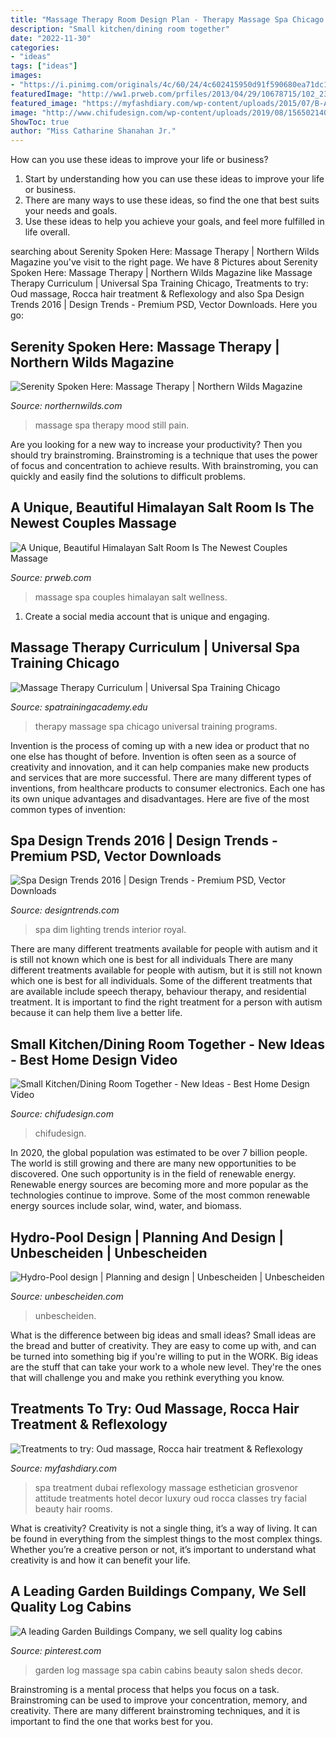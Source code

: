```yaml
---
title: "Massage Therapy Room Design Plan - Therapy Massage Spa Chicago Universal Training Programs"
description: "Small kitchen/dining room together"
date: "2022-11-30"
categories:
- "ideas"
tags: ["ideas"]
images:
- "https://i.pinimg.com/originals/4c/60/24/4c602415950d91f590680ea71dc1c353.jpg"
featuredImage: "http://ww1.prweb.com/prfiles/2013/04/29/10678715/102_2316.JPG"
featured_image: "https://myfashdiary.com/wp-content/uploads/2015/07/B-Attitude-Spa-Treatment-Room1.jpg"
image: "http://www.chifudesign.com/wp-content/uploads/2019/08/1565021407_maxresdefault.jpg"
ShowToc: true
author: "Miss Catharine Shanahan Jr."
---
```



How can you use these ideas to improve your life or business?
1. Start by understanding how you can use these ideas to improve your life or business.
2. There are many ways to use these ideas, so find the one that best suits your needs and goals.
3. Use these ideas to help you achieve your goals, and feel more fulfilled in life overall.

	

		
searching about Serenity Spoken Here: Massage Therapy | Northern Wilds Magazine you've visit to the right page. We have 8 Pictures about Serenity Spoken Here: Massage Therapy | Northern Wilds Magazine like Massage Therapy Curriculum | Universal Spa Training Chicago, Treatments to try: Oud massage, Rocca hair treatment &amp; Reflexology and also Spa Design Trends 2016 | Design Trends - Premium PSD, Vector Downloads. Here you go:
		
    
## Serenity Spoken Here: Massage Therapy | Northern Wilds Magazine

<img loading=lazy src="https://northernwilds.com/wp-content/uploads/2016/02/bigstock-Spa-still-lif_opt.jpeg" onerror="this.onerror=null;this.src='https://tse3.mm.bing.net/th?id=OIP.YZEt2tcvtXPIyvOZJkFqUgHaE8&amp;pid=15.1';" alt="Serenity Spoken Here: Massage Therapy | Northern Wilds Magazine">

_Source: northernwilds.com_

>massage spa therapy mood still pain. 

	

Are you looking for a new way to increase your productivity? Then you should try brainstroming. Brainstroming is a technique that uses the power of focus and concentration to achieve results. With brainstroming, you can quickly and easily find the solutions to difficult problems.

    
## A Unique, Beautiful Himalayan Salt Room Is The Newest Couples Massage

<img loading=lazy src="http://ww1.prweb.com/prfiles/2013/04/29/10678715/102_2316.JPG" onerror="this.onerror=null;this.src='https://tse4.mm.bing.net/th?id=OIP.ekX4a7SotOvDuvGuYsrdIAHaJ4&amp;pid=15.1';" alt="A Unique, Beautiful Himalayan Salt Room Is The Newest Couples Massage">

_Source: prweb.com_

>massage spa couples himalayan salt wellness. 

	

1. Create a social media account that is unique and engaging.

    
## Massage Therapy Curriculum | Universal Spa Training Chicago

<img loading=lazy src="https://spatrainingacademy.edu/universalspa/wp-content/uploads/2017/06/MassageCE2.jpg" onerror="this.onerror=null;this.src='https://tse2.mm.bing.net/th?id=OIP.ASuErSEFYn8xoRZjKrt11QHaFj&amp;pid=15.1';" alt="Massage Therapy Curriculum | Universal Spa Training Chicago">

_Source: spatrainingacademy.edu_

>therapy massage spa chicago universal training programs. 

	

Invention is the process of coming up with a new idea or product that no one else has thought of before. Invention is often seen as a source of creativity and innovation, and it can help companies make new products and services that are more successful. There are many different types of inventions, from healthcare products to consumer electronics. Each one has its own unique advantages and disadvantages. Here are five of the most common types of invention: 

    
## Spa Design Trends 2016 | Design Trends - Premium PSD, Vector Downloads

<img loading=lazy src="https://images.designtrends.com/wp-content/uploads/2016/02/19051845/Dim-Lighting-Spa1.jpg" onerror="this.onerror=null;this.src='https://tse4.mm.bing.net/th?id=OIP.KTK7LGqtDStz2zs9HdQ5cAHaLH&amp;pid=15.1';" alt="Spa Design Trends 2016 | Design Trends - Premium PSD, Vector Downloads">

_Source: designtrends.com_

>spa dim lighting trends interior royal. 

	

There are many different treatments available for people with autism and it is still not known which one is best for all individuals
There are many different treatments available for people with autism, but it is still not known which one is best for all individuals. Some of the different treatments that are available include speech therapy, behaviour therapy, and residential treatment. It is important to find the right treatment for a person with autism because it can help them live a better life.

    
## Small Kitchen/Dining Room Together - New Ideas - Best Home Design Video

<img loading=lazy src="http://www.chifudesign.com/wp-content/uploads/2019/08/1565021407_maxresdefault.jpg" onerror="this.onerror=null;this.src='https://tse3.mm.bing.net/th?id=OIP.tqIuoFERsVPo8Xjpj2PEeQHaEK&amp;pid=15.1';" alt="Small Kitchen/Dining Room Together - New Ideas - Best Home Design Video">

_Source: chifudesign.com_

>chifudesign. 

	

In 2020, the global population was estimated to be over 7 billion people. The world is still growing and there are many new opportunities to be discovered. One such opportunity is in the field of renewable energy. Renewable energy sources are becoming more and more popular as the technologies continue to improve. Some of the most common renewable energy sources include solar, wind, water, and biomass.

    
## Hydro-Pool Design | Planning And Design | Unbescheiden | Unbescheiden

<img loading=lazy src="https://www.unbescheiden.com/wp-content/uploads/2010/08/pool.jpg" onerror="this.onerror=null;this.src='https://tse2.mm.bing.net/th?id=OIP.mUnOO9FC9COj3ZOosE5mqwHaEo&amp;pid=15.1';" alt="Hydro-Pool design | Planning and design | Unbescheiden | Unbescheiden">

_Source: unbescheiden.com_

>unbescheiden. 

	

What is the difference between big ideas and small ideas?
Small ideas are the bread and butter of creativity. They are easy to come up with, and can be turned into something big if you're willing to put in the WORK. Big ideas are the stuff that can take your work to a whole new level. They're the ones that will challenge you and make you rethink everything you know.

    
## Treatments To Try: Oud Massage, Rocca Hair Treatment &amp; Reflexology

<img loading=lazy src="https://myfashdiary.com/wp-content/uploads/2015/07/B-Attitude-Spa-Treatment-Room1.jpg" onerror="this.onerror=null;this.src='https://tse2.mm.bing.net/th?id=OIP.v7mCE09aRfJng4gpLj7D4QHaEK&amp;pid=15.1';" alt="Treatments to try: Oud massage, Rocca hair treatment &amp; Reflexology">

_Source: myfashdiary.com_

>spa treatment dubai reflexology massage esthetician grosvenor attitude treatments hotel decor luxury oud rocca classes try facial beauty hair rooms. 

	

What is creativity?
Creativity is not a single thing, it’s a way of living. It can be found in everything from the simplest things to the most complex things. Whether you’re a creative person or not, it’s important to understand what creativity is and how it can benefit your life.

    
## A Leading Garden Buildings Company, We Sell Quality Log Cabins

<img loading=lazy src="https://i.pinimg.com/originals/4c/60/24/4c602415950d91f590680ea71dc1c353.jpg" onerror="this.onerror=null;this.src='https://tse2.mm.bing.net/th?id=OIP.cGDNAFc80UK6ihp4DPyEcQHaFj&amp;pid=15.1';" alt="A leading Garden Buildings Company, we sell quality log cabins">

_Source: pinterest.com_

>garden log massage spa cabin cabins beauty salon sheds decor. 

	

Brainstroming is a mental process that helps you focus on a task. Brainstroming can be used to improve your concentration, memory, and creativity. There are many different brainstroming techniques, and it is important to find the one that works best for you.

